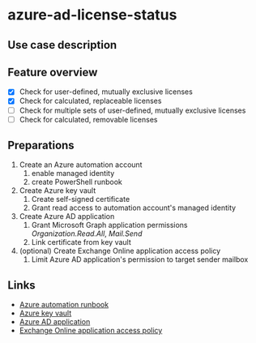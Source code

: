 # azure-ad-license-status

## Use case description

## Feature overview
- [x] Check for user-defined, mutually exclusive licenses
- [x] Check for calculated, replaceable licenses
- [ ] Check for multiple sets of user-defined, mutually exclusive licenses
- [ ] Check for calculated, removable licenses

## Preparations
1. Create an Azure automation account
   1. enable managed identity
   2. create PowerShell runbook
2. Create Azure key vault
   1. Create self-signed certificate
   2. Grant read access to automation account's managed identity
3. Create Azure AD application
   1. Grant Microsoft Graph application permissions _Organization.Read.All_, _Mail.Send_
   2. Link certificate from key vault
4. (optional) Create Exchange Online application access policy
   1. Limit Azure AD application's permission to target sender mailbox

## Links
- [Azure automation runbook](https://docs.microsoft.com/en-us/azure/automation/quickstarts/create-account-portal)
- [Azure key vault](https://docs.microsoft.com/en-us/azure/key-vault/general/quick-create-portal)
- [Azure AD application](https://docs.microsoft.com/en-us/azure/active-directory/develop/quickstart-register-app)
- [Exchange Online application access policy](https://docs.microsoft.com/en-us/azure/key-vault/general/quick-create-portal)
